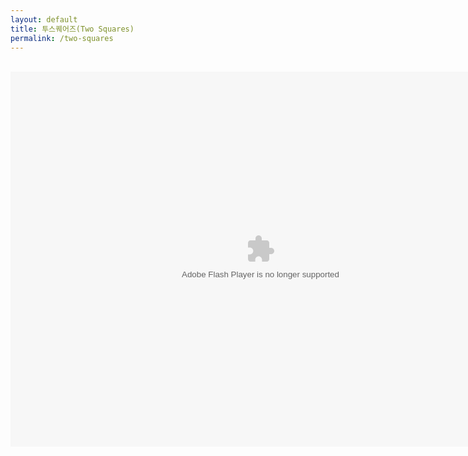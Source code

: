 ```yaml
---
layout: default
title: 투스퀘어즈(Two Squares)
permalink: /two-squares
---
```

<br>
<center><embed id="raongamebestgame" style="display: block !important;" src="http://cfile23.uf.tistory.com/media/2242E33656E4F3B7045B24" type="application/x-shockwave-flash" width="800" height="600"></embed></center>
